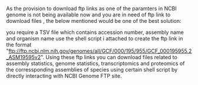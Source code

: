 As the provision to download ftp links as one of the paramters  in NCBI genome is not being available now and you are in need of ftp link to download files , the below mentioned would be one of the best solution:

you require a TSV file which contains accession number, assembly name and organism name 
use the shell script i attached to create the ftp link in the format "ftp://ftp.ncbi.nlm.nih.gov/genomes/all/GCF/000/195/955/GCF_000195955.2_ASM19595v2".
Using these ftp links you can download files related to assembly statistics, genome statistics, transcriptomics and proteomics of the corressponding assemblies of species using certain shell script by directly interacting with NCBI Genome FTP site.

 

